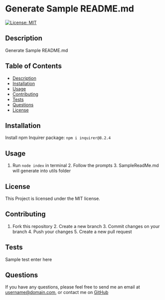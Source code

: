 # Generate Sample README.md
  
  [![License: MIT](https://img.shields.io/badge/License-MIT-yellow.svg)](https://opensource.org/licenses/MIT)
  
  ## Description 
  Generate Sample README.md
  
  ## Table of Contents
  * [Description](#Description)
  * [Installation](#Installation)
  * [Usage](#Usage)
  * [Contributing](#Contributing)
  * [Tests](#Tests)
  * [Questions](#Questions)
  * [License](#License)
  ## Installation
  Install npm Inquirer package: ``` npm i inquirer@8.2.4 ```
  ## Usage
  1. Run ``` node index ``` in terminal 2. Follow the prompts 3. SampleReadMe.md will generate into utils folder
  ## License
  This Project is licensed under the MIT license.
  ## Contributing
  1. Fork this repository 2. Create a new branch 3. Commit changes on your branch 4. Push your changes 5. Create a new pull request
  ## Tests
  Sample test enter here
  ## Questions
  If you have any questions, please feel free to send me an email at username@domain.com, or contact me on [GitHub](https://github.com/jlara65)
  
